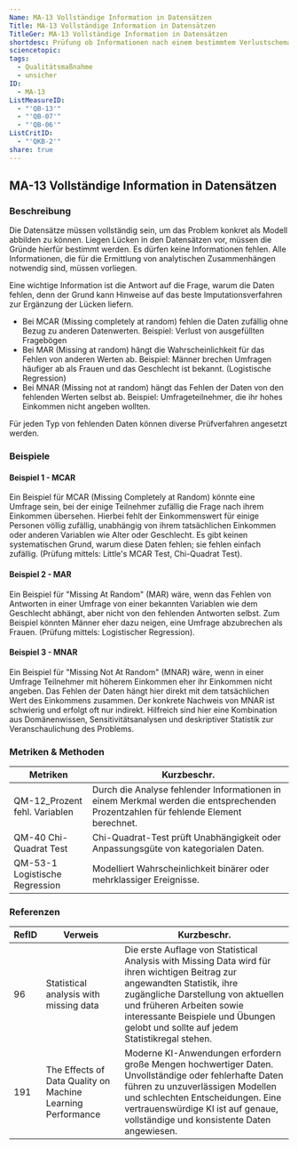 ```yaml
---
Name: MA-13 Vollständige Information in Datensätzen
Title: MA-13 Vollständige Information in Datensätzen
TitleGer: MA-13 Vollständige Information in Datensätzen
shortdesc: Prüfung ob Informationen nach einem bestimmtem Verlustschema fehlen (MCAR, MAR, MNAR)
sciencetopic: 
tags:
  - Qualitätsmaßnahme
  - unsicher
ID:
  - MA-13
ListMeasureID:
  - "'QB-13'"
  - "'QB-07'"
  - "'QB-06'"
ListCritID:
  - "'QKB-2'"
share: true
---
```

## MA-13 Vollständige Information in Datensätzen

### Beschreibung

Die Datensätze müssen vollständig sein, um das Problem konkret als Modell abbilden zu können. Liegen Lücken in den Datensätzen vor, müssen die Gründe hierfür bestimmt werden. Es dürfen keine Informationen fehlen. Alle Informationen, die für die Ermittlung von analytischen Zusammenhängen notwendig sind, müssen vorliegen. 

Eine wichtige Information ist die Antwort auf die Frage, warum die Daten fehlen, denn der Grund kann Hinweise auf das beste Imputationsverfahren zur Ergänzung der Lücken liefern. 

- Bei MCAR (Missing completely at random) fehlen die Daten zufällig ohne Bezug zu anderen Datenwerten. Beispiel: Verlust von ausgefüllten Fragebögen 
- Bei MAR (Missing at random) hängt die Wahrscheinlichkeit für das Fehlen von anderen Werten ab. Beispiel: Männer brechen Umfragen häufiger ab als Frauen und das Geschlecht ist bekannt. (Logistische Regression)
- Bei MNAR (Missing not at random) hängt das Fehlen der Daten von den fehlenden Werten selbst ab. Beispiel: Umfrageteilnehmer, die ihr hohes Einkommen nicht angeben wollten. 

Für jeden Typ von fehlenden Daten können diverse Prüfverfahren angesetzt werden. 

### Beispiele 

#### Beispiel 1 - MCAR

Ein Beispiel für MCAR (Missing Completely at Random) könnte eine Umfrage sein, bei der einige Teilnehmer zufällig die Frage nach ihrem Einkommen übersehen. Hierbei fehlt der Einkommenswert für einige Personen völlig zufällig, unabhängig von ihrem tatsächlichen Einkommen oder anderen Variablen wie Alter oder Geschlecht. Es gibt keinen systematischen Grund, warum diese Daten fehlen; sie fehlen einfach zufällig. (Prüfung mittels: Little's MCAR Test, Chi-Quadrat Test).

#### Beispiel 2 - MAR

Ein Beispiel für "Missing At Random" (MAR) wäre, wenn das Fehlen von Antworten in einer Umfrage von einer bekannten Variablen wie dem Geschlecht abhängt, aber nicht von den fehlenden Antworten selbst. Zum Beispiel könnten Männer eher dazu neigen, eine Umfrage abzubrechen als Frauen. (Prüfung mittels: Logistischer Regression).

#### Beispiel 3 - MNAR

Ein Beispiel für "Missing Not At Random" (MNAR) wäre, wenn in einer Umfrage Teilnehmer mit höherem Einkommen eher ihr Einkommen nicht angeben. Das Fehlen der Daten hängt hier direkt mit dem tatsächlichen Wert des Einkommens zusammen. Der konkrete Nachweis von MNAR ist schwierig und erfolgt oft nur indirekt. Hilfreich sind hier eine Kombination aus Domänenwissen, Sensitivitätsanalysen und deskriptiver Statistik zur Veranschaulichung des Problems. 


### Metriken & Methoden

| Metriken                       | Kurzbeschr.                                                                                                                        |
| ------------------------------ | ---------------------------------------------------------------------------------------------------------------------------------- |
| QM-12_Prozent fehl. Variablen  | Durch die Analyse fehlender Informationen in einem Merkmal werden die entsprechenden Prozentzahlen für fehlende Element berechnet. |
| QM-40 Chi-Quadrat Test         | Chi-Quadrat-Test prüft Unabhängigkeit oder Anpassungsgüte von kategorialen Daten.                                                  |
| QM-53-1 Logistische Regression | Modelliert Wahrscheinlichkeit binärer oder mehrklassiger Ereignisse.                                                               |



### Referenzen

| RefID | Verweis                                                       | Kurzbeschr.                                                                                                                                                                                                                                                                           |
| ----- | ------------------------------------------------------------- | ------------------------------------------------------------------------------------------------------------------------------------------------------------------------------------------------------------------------------------------------------------------------------------- |
| 96    |  Statistical analysis with missing data                       | Die erste Auflage von Statistical Analysis with Missing Data wird für ihren wichtigen Beitrag zur angewandten Statistik, ihre zugängliche Darstellung von aktuellen und früheren Arbeiten sowie interessante Beispiele und Übungen gelobt und sollte auf jedem Statistikregal stehen. |
| 191   |  The Effects of Data Quality on Machine Learning Performance  | Moderne KI-Anwendungen erfordern große Mengen hochwertiger Daten. Unvollständige oder fehlerhafte Daten führen zu unzuverlässigen Modellen und schlechten Entscheidungen. Eine vertrauenswürdige KI ist auf genaue, vollständige und konsistente Daten angewiesen.                    |
